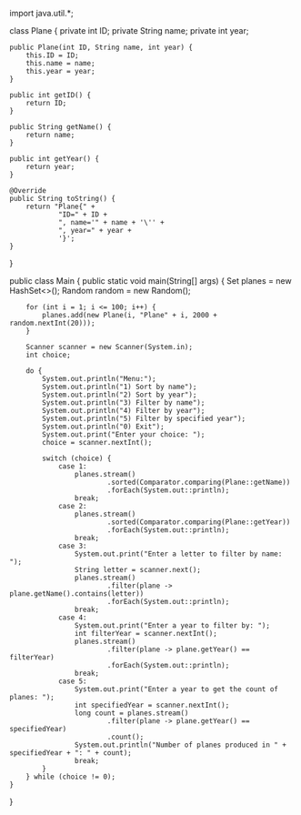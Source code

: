 import java.util.*;

class Plane {
    private int ID;
    private String name;
    private int year;

    public Plane(int ID, String name, int year) {
        this.ID = ID;
        this.name = name;
        this.year = year;
    }

    public int getID() {
        return ID;
    }

    public String getName() {
        return name;
    }

    public int getYear() {
        return year;
    }

    @Override
    public String toString() {
        return "Plane{" +
                "ID=" + ID +
                ", name='" + name + '\'' +
                ", year=" + year +
                '}';
    }
}

public class Main {
    public static void main(String[] args) {
        Set<Plane> planes = new HashSet<>();
        Random random = new Random();

        for (int i = 1; i <= 100; i++) {
            planes.add(new Plane(i, "Plane" + i, 2000 + random.nextInt(20)));
        }

        Scanner scanner = new Scanner(System.in);
        int choice;

        do {
            System.out.println("Menu:");
            System.out.println("1) Sort by name");
            System.out.println("2) Sort by year");
            System.out.println("3) Filter by name");
            System.out.println("4) Filter by year");
            System.out.println("5) Filter by specified year");
            System.out.println("0) Exit");
            System.out.print("Enter your choice: ");
            choice = scanner.nextInt();

            switch (choice) {
                case 1:
                    planes.stream()
                            .sorted(Comparator.comparing(Plane::getName))
                            .forEach(System.out::println);
                    break;
                case 2:
                    planes.stream()
                            .sorted(Comparator.comparing(Plane::getYear))
                            .forEach(System.out::println);
                    break;
                case 3:
                    System.out.print("Enter a letter to filter by name: ");
                    String letter = scanner.next();
                    planes.stream()
                            .filter(plane -> plane.getName().contains(letter))
                            .forEach(System.out::println);
                    break;
                case 4:
                    System.out.print("Enter a year to filter by: ");
                    int filterYear = scanner.nextInt();
                    planes.stream()
                            .filter(plane -> plane.getYear() == filterYear)
                            .forEach(System.out::println);
                    break;
                case 5:
                    System.out.print("Enter a year to get the count of planes: ");
                    int specifiedYear = scanner.nextInt();
                    long count = planes.stream()
                            .filter(plane -> plane.getYear() == specifiedYear)
                            .count();
                    System.out.println("Number of planes produced in " + specifiedYear + ": " + count);
                    break;
            }
        } while (choice != 0);
    }
}
